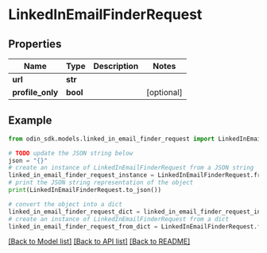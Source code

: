 # LinkedInEmailFinderRequest


## Properties

Name | Type | Description | Notes
------------ | ------------- | ------------- | -------------
**url** | **str** |  | 
**profile_only** | **bool** |  | [optional] 

## Example

```python
from odin_sdk.models.linked_in_email_finder_request import LinkedInEmailFinderRequest

# TODO update the JSON string below
json = "{}"
# create an instance of LinkedInEmailFinderRequest from a JSON string
linked_in_email_finder_request_instance = LinkedInEmailFinderRequest.from_json(json)
# print the JSON string representation of the object
print(LinkedInEmailFinderRequest.to_json())

# convert the object into a dict
linked_in_email_finder_request_dict = linked_in_email_finder_request_instance.to_dict()
# create an instance of LinkedInEmailFinderRequest from a dict
linked_in_email_finder_request_from_dict = LinkedInEmailFinderRequest.from_dict(linked_in_email_finder_request_dict)
```
[[Back to Model list]](../README.md#documentation-for-models) [[Back to API list]](../README.md#documentation-for-api-endpoints) [[Back to README]](../README.md)


